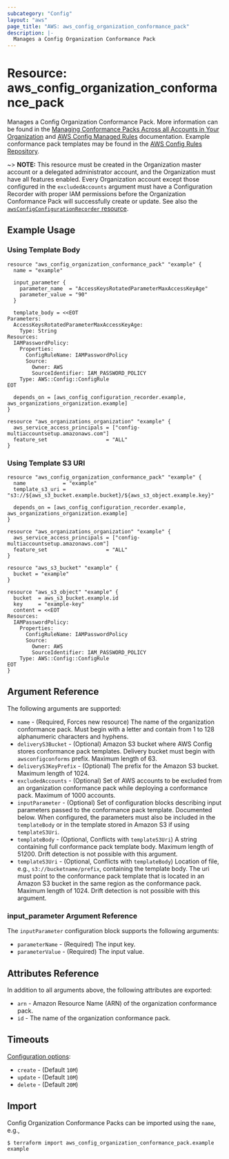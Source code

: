 ```yaml
---
subcategory: "Config"
layout: "aws"
page_title: "AWS: aws_config_organization_conformance_pack"
description: |-
  Manages a Config Organization Conformance Pack
---
```


# Resource: aws\_config\_organization\_conformance\_pack

Manages a Config Organization Conformance Pack. More information can be found in the [Managing Conformance Packs Across all Accounts in Your Organization](https://docs.aws.amazon.com/config/latest/developerguide/conformance-pack-organization-apis.html) and [AWS Config Managed Rules](https://docs.aws.amazon.com/config/latest/developerguide/evaluate-config_use-managed-rules.html) documentation. Example conformance pack templates may be found in the [AWS Config Rules Repository](https://github.com/awslabs/aws-config-rules/tree/master/aws-config-conformance-packs).

\~> **NOTE:** This resource must be created in the Organization master account or a delegated administrator account, and the Organization must have all features enabled. Every Organization account except those configured in the `excludedAccounts` argument must have a Configuration Recorder with proper IAM permissions before the Organization Conformance Pack will successfully create or update. See also the [`awsConfigConfigurationRecorder` resource](/docs/providers/aws/r/config_configuration_recorder.html).

## Example Usage

### Using Template Body

```hcl
resource "aws_config_organization_conformance_pack" "example" {
  name = "example"

  input_parameter {
    parameter_name  = "AccessKeysRotatedParameterMaxAccessKeyAge"
    parameter_value = "90"
  }

  template_body = <<EOT
Parameters:
  AccessKeysRotatedParameterMaxAccessKeyAge:
    Type: String
Resources:
  IAMPasswordPolicy:
    Properties:
      ConfigRuleName: IAMPasswordPolicy
      Source:
        Owner: AWS
        SourceIdentifier: IAM_PASSWORD_POLICY
    Type: AWS::Config::ConfigRule
EOT

  depends_on = [aws_config_configuration_recorder.example, aws_organizations_organization.example]
}

resource "aws_organizations_organization" "example" {
  aws_service_access_principals = ["config-multiaccountsetup.amazonaws.com"]
  feature_set                   = "ALL"
}
```

### Using Template S3 URI

```hcl
resource "aws_config_organization_conformance_pack" "example" {
  name            = "example"
  template_s3_uri = "s3://${aws_s3_bucket.example.bucket}/${aws_s3_object.example.key}"

  depends_on = [aws_config_configuration_recorder.example, aws_organizations_organization.example]
}

resource "aws_organizations_organization" "example" {
  aws_service_access_principals = ["config-multiaccountsetup.amazonaws.com"]
  feature_set                   = "ALL"
}

resource "aws_s3_bucket" "example" {
  bucket = "example"
}

resource "aws_s3_object" "example" {
  bucket  = aws_s3_bucket.example.id
  key     = "example-key"
  content = <<EOT
Resources:
  IAMPasswordPolicy:
    Properties:
      ConfigRuleName: IAMPasswordPolicy
      Source:
        Owner: AWS
        SourceIdentifier: IAM_PASSWORD_POLICY
    Type: AWS::Config::ConfigRule
EOT
}
```

## Argument Reference

The following arguments are supported:

* `name` - (Required, Forces new resource) The name of the organization conformance pack. Must begin with a letter and contain from 1 to 128 alphanumeric characters and hyphens.
* `deliveryS3Bucket` - (Optional) Amazon S3 bucket where AWS Config stores conformance pack templates. Delivery bucket must begin with `awsconfigconforms` prefix. Maximum length of 63.
* `deliveryS3KeyPrefix` - (Optional) The prefix for the Amazon S3 bucket. Maximum length of 1024.
* `excludedAccounts` - (Optional) Set of AWS accounts to be excluded from an organization conformance pack while deploying a conformance pack. Maximum of 1000 accounts.
* `inputParameter` - (Optional) Set of configuration blocks describing input parameters passed to the conformance pack template. Documented below. When configured, the parameters must also be included in the `templateBody` or in the template stored in Amazon S3 if using `templateS3Uri`.
* `templateBody` - (Optional, Conflicts with `templateS3Uri`) A string containing full conformance pack template body. Maximum length of 51200. Drift detection is not possible with this argument.
* `templateS3Uri` - (Optional, Conflicts with `templateBody`) Location of file, e.g., `s3://bucketname/prefix`, containing the template body. The uri must point to the conformance pack template that is located in an Amazon S3 bucket in the same region as the conformance pack. Maximum length of 1024. Drift detection is not possible with this argument.

### input\_parameter Argument Reference

The `inputParameter` configuration block supports the following arguments:

* `parameterName` - (Required) The input key.
* `parameterValue` - (Required) The input value.

## Attributes Reference

In addition to all arguments above, the following attributes are exported:

* `arn` - Amazon Resource Name (ARN) of the organization conformance pack.
* `id` - The name of the organization conformance pack.

## Timeouts

[Configuration options](https://developer.hashicorp.com/terraform/language/resources/syntax#operation-timeouts):

* `create` - (Default `10M`)
* `update` - (Default `10M`)
* `delete` - (Default `20M`)

## Import

Config Organization Conformance Packs can be imported using the `name`, e.g.,

```console
$ terraform import aws_config_organization_conformance_pack.example example
```

